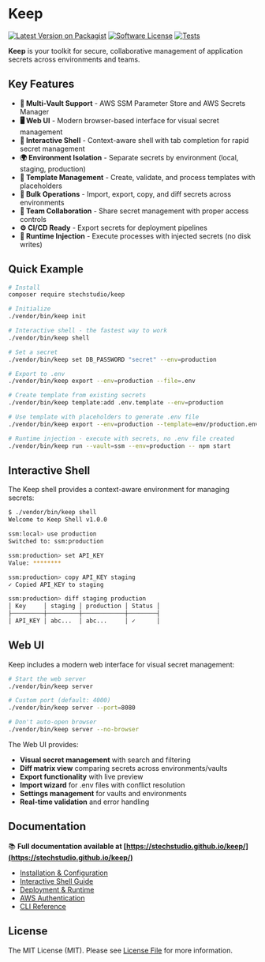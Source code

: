 # Keep

[![Latest Version on Packagist](https://img.shields.io/packagist/v/stechstudio/keep.svg?style=flat-square)](https://packagist.org/packages/stechstudio/keep)
[![Software License](https://img.shields.io/badge/license-MIT-brightgreen.svg?style=flat-square)](LICENSE.md)
[![Tests](https://img.shields.io/github/actions/workflow/status/stechstudio/keep/tests.yml?branch=main&style=flat-square)](https://github.com/stechstudio/keep/actions/workflows/tests.yml)

**Keep** is your toolkit for secure, collaborative management of application secrets across environments and teams.

## Key Features

- **🔐 Multi-Vault Support** - AWS SSM Parameter Store and AWS Secrets Manager
- **🖥️ Web UI** - Modern browser-based interface for visual secret management
- **🚀 Interactive Shell** - Context-aware shell with tab completion for rapid secret management
- **🌍 Environment Isolation** - Separate secrets by environment (local, staging, production)
- **📝 Template Management** - Create, validate, and process templates with placeholders
- **🔄 Bulk Operations** - Import, export, copy, and diff secrets across environments
- **🤝 Team Collaboration** - Share secret management with proper access controls
- **⚙️ CI/CD Ready** - Export secrets for deployment pipelines
- **🚀 Runtime Injection** - Execute processes with injected secrets (no disk writes)

## Quick Example

```bash
# Install
composer require stechstudio/keep

# Initialize
./vendor/bin/keep init

# Interactive shell - the fastest way to work
./vendor/bin/keep shell

# Set a secret
./vendor/bin/keep set DB_PASSWORD "secret" --env=production

# Export to .env
./vendor/bin/keep export --env=production --file=.env

# Create template from existing secrets
./vendor/bin/keep template:add .env.template --env=production

# Use template with placeholders to generate .env file
./vendor/bin/keep export --env=production --template=env/production.env --file=.env

# Runtime injection - execute with secrets, no .env file created
./vendor/bin/keep run --vault=ssm --env=production -- npm start
```

## Interactive Shell

The Keep shell provides a context-aware environment for managing secrets:

```bash
$ ./vendor/bin/keep shell
Welcome to Keep Shell v1.0.0

ssm:local> use production
Switched to: ssm:production

ssm:production> set API_KEY
Value: ********

ssm:production> copy API_KEY staging
✓ Copied API_KEY to staging

ssm:production> diff staging production
│ Key     │ staging │ production │ Status │
├─────────┼─────────┼────────────┼────────┤
│ API_KEY │ abc...  │ abc...     │ ✓      │
```

## Web UI

Keep includes a modern web interface for visual secret management:

```bash
# Start the web server
./vendor/bin/keep server

# Custom port (default: 4000)
./vendor/bin/keep server --port=8080

# Don't auto-open browser
./vendor/bin/keep server --no-browser
```

The Web UI provides:
- **Visual secret management** with search and filtering
- **Diff matrix view** comparing secrets across environments/vaults
- **Export functionality** with live preview
- **Import wizard** for .env files with conflict resolution
- **Settings management** for vaults and environments
- **Real-time validation** and error handling

## Documentation

📚 **Full documentation available at [https://stechstudio.github.io/keep/](https://stechstudio.github.io/keep/)**

- [Installation & Configuration](https://stechstudio.github.io/keep/guide/installation)
- [Interactive Shell Guide](https://stechstudio.github.io/keep/guide/shell)
- [Deployment & Runtime](https://stechstudio.github.io/keep/guide/deployment/)
- [AWS Authentication](https://stechstudio.github.io/keep/guide/aws-authentication)
- [CLI Reference](https://stechstudio.github.io/keep/guide/cli/reference)

## License

The MIT License (MIT). Please see [License File](LICENSE.md) for more information.
